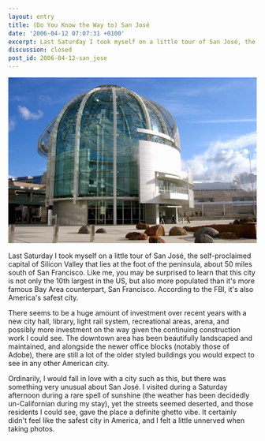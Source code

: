 ```yaml
---
layout: entry
title: (Do You Know the Way to) San José
date: '2006-04-12 07:07:31 +0100'
excerpt: Last Saturday I took myself on a little tour of San José, the self-proclaimed capital of Silicon Valley.
discussion: closed
post_id: 2006-04-12-san_jose
---
```

![San José City Hall](/assets/images/2006/04/san_jose.jpg)

Last Saturday I took myself on a little tour of San José, the self-proclaimed capital of Silicon Valley that lies at the foot of the peninsula, about 50 miles south of San Francisco. Like me, you may be surprised to learn that this city is not only the 10th largest in the US, but also more populated than it's more famous Bay Area counterpart, San Francisco. According to the FBI, it's also America's safest city.

There seems to be a huge amount of investment over recent years with a new city hall, library, light rail system, recreational areas, arena, and possibly more investment on the way given the continuing construction work I could see. The downtown area has been beautifully landscaped and maintained, and alongside the newer office blocks (notably those of Adobe), there are still a lot of the older styled buildings you would expect to see in any other American city.

Ordinarily, I would fall in love with a city such as this, but there was something very unusual about San José. I visited during a Saturday afternoon during a rare spell of sunshine (the weather has been decidedly un-Californian during my stay), yet the streets seemed deserted, and those residents I could see, gave the place a definite ghetto vibe. It certainly didn't feel like the safest city in America, and I felt a little unnerved when taking photos.